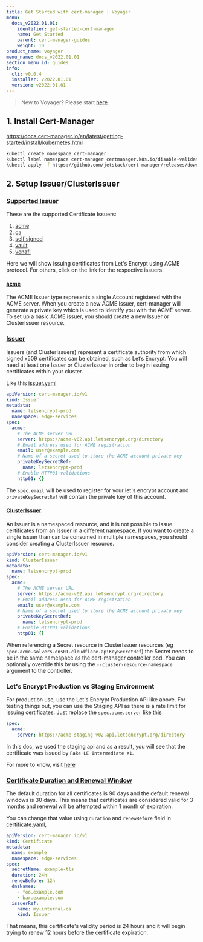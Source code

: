 ```yaml
---
title: Get Started with cert-manager | Voyager
menu:
  docs_v2022.01.01:
    identifier: get-started-cert-manager
    name: Get Started
    parent: cert-manager-guides
    weight: 10
product_name: voyager
menu_name: docs_v2022.01.01
section_menu_id: guides
info:
  cli: v0.0.4
  installer: v2022.01.01
  version: v2022.01.01
---
```


> New to Voyager? Please start [here](/docs/v2022.01.01/concepts/overview).

## 1. Install Cert-Manager

https://docs.cert-manager.io/en/latest/getting-started/install/kubernetes.html

```bash
kubectl create namespace cert-manager
kubectl label namespace cert-manager certmanager.k8s.io/disable-validation=true
kubectl apply -f https://github.com/jetstack/cert-manager/releases/download/v1.4.1/cert-manager.yaml
```

## 2. Setup Issuer/ClusterIssuer

### [Supported Issuer](https://docs.cert-manager.io/en/latest/tasks/issuers/index.html)

These are the supported Certificate Issuers:

1. [acme](https://docs.cert-manager.io/en/latest/tasks/issuers/setup-acme/index.html)
2. [ca](https://docs.cert-manager.io/en/latest/tasks/issuers/setup-ca.html)
3. [self signed](https://docs.cert-manager.io/en/latest/tasks/issuers/setup-selfsigned.html)
4. [vault](https://docs.cert-manager.io/en/latest/tasks/issuers/setup-vault.html)
5. [venafi](https://docs.cert-manager.io/en/latest/tasks/issuers/setup-venafi.html)

Here we will show issuing certificates from Let's Encrypt using ACME protocol. For others, click on the link for the respective issuers.

#### [acme](https://docs.cert-manager.io/en/latest/tasks/issuers/setup-acme/index.html)

The ACME Issuer type represents a single Account registered with the ACME server. When you create a new ACME Issuer, cert-manager will generate a private key which is used to identify you with the ACME server. To set up a basic ACME issuer, you should create a new Issuer or ClusterIssuer resource.

### [Issuer](https://docs.cert-manager.io/en/latest/reference/issuers.html)

Issuers (and ClusterIssuers) represent a certificate authority from which signed x509 certificates can be obtained, such as Let’s Encrypt. You will need at least one Issuer or ClusterIssuer in order to begin issuing certificates within your cluster.

Like this [issuer.yaml](/docs/v2022.01.01/examples/cert-manager/issuer.yaml)

```yaml
apiVersion: cert-manager.io/v1
kind: Issuer
metadata:
  name: letsencrypt-prod
  namespace: edge-services
spec:
  acme:
    # The ACME server URL
    server: https://acme-v02.api.letsencrypt.org/directory
    # Email address used for ACME registration
    email: user@example.com
    # Name of a secret used to store the ACME account private key
    privateKeySecretRef:
      name: letsencrypt-prod
    # Enable HTTP01 validations
    http01: {}
```

The `spec.email` will be used to register for your let's encrypt account and `privateKeySecretRef` will contain the private key of this account.

#### [ClusterIssuer](https://docs.cert-manager.io/en/latest/reference/clusterissuers.html)

An Issuer is a namespaced resource, and it is not possible to issue certificates from an Issuer in a different namespace. If you want to create a single issuer than can be consumed in multiple namespaces, you should consider creating a ClusterIssuer resource.

```yaml
apiVersion: cert-manager.io/v1
kind: ClusterIssuer
metadata:
  name: letsencrypt-prod
spec:
  acme:
    # The ACME server URL
    server: https://acme-v02.api.letsencrypt.org/directory
    # Email address used for ACME registration
    email: user@example.com
    # Name of a secret used to store the ACME account private key
    privateKeySecretRef:
      name: letsencrypt-prod
    # Enable HTTP01 validations
    http01: {}
```

When referencing a Secret resource in ClusterIssuer resources (eg `spec.acme.solvers.dns01.cloudflare.apiKeySecretRef`) the Secret needs to be in the same namespace as the cert-manager controller pod. You can optionally override this by using the `--cluster-resource-namespace` argument to the controller.

### Let's Encrypt Production vs Staging Environment

For production use, use the Let's Encrypt Production API like above. For testing things out, you can use the Staging API as there is a rate limit for issuing certificates. Just replace the `spec.acme.server` like this

```yaml
spec:
  acme:
    server: https://acme-staging-v02.api.letsencrypt.org/directory
```

In this doc, we used the staging api and as a result, you will see that the certificate was issued by `Fake LE Intermediate X1`.

For more to know, visit [here](https://letsencrypt.org/docs/rate-limits/)

### [Certificate Duration and Renewal Window](https://docs.cert-manager.io/en/latest/reference/certificates.html)

The default duration for all certificates is 90 days and the default renewal windows is 30 days. This means that certificates are considered valid for 3 months and renewal will be attempted within 1 month of expiration.

You can change that value using `duration` and `renewBefore` field in [certificate.yaml](/docs/v2022.01.01/examples/cert-manager/certificate.yaml),

```yaml
apiVersion: cert-manager.io/v1
kind: Certificate
metadata:
  name: example
  namespace: edge-services
spec:
  secretName: example-tls
  duration: 24h
  renewBefore: 12h
  dnsNames:
    - foo.example.com
    - bar.example.com
  issuerRef:
    name: my-internal-ca
    kind: Issuer
```

That means, this certificate's validity period is 24 hours and it will begin trying to renew 12 hours before the certificate expiration.
